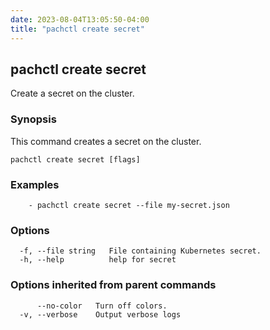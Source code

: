 ```yaml
---
date: 2023-08-04T13:05:50-04:00
title: "pachctl create secret"
---
```


## pachctl create secret

Create a secret on the cluster.

### Synopsis

This command creates a secret on the cluster.

```
pachctl create secret [flags]
```

### Examples

```
	- pachctl create secret --file my-secret.json
```

### Options

```
  -f, --file string   File containing Kubernetes secret.
  -h, --help          help for secret
```

### Options inherited from parent commands

```
      --no-color   Turn off colors.
  -v, --verbose    Output verbose logs
```

